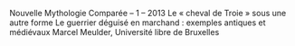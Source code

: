 Nouvelle Mythologie Comparée – 1 – 2013
Le « cheval de Troie » sous une autre forme Le guerrier déguisé en marchand : exemples antiques et médiévaux Marcel Meulder, Université libre de Bruxelles
